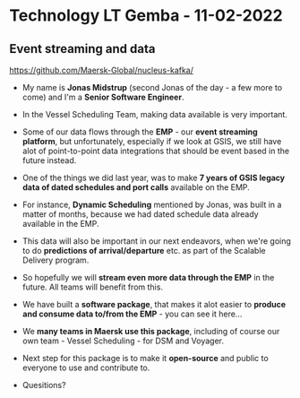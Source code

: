 # Technology LT Gemba - 11-02-2022

## Event streaming and data

https://github.com/Maersk-Global/nucleus-kafka/

* My name is **Jonas Midstrup** (second Jonas of the day - a few more to come) and I'm a **Senior Software Engineer**.

* In the Vessel Scheduling Team, making data available is very important.
* Some of our data flows through the **EMP** - our **event streaming platform**, but unfortunately, especially if we look at GSIS, we still have alot of point-to-point data integrations that should be event based in the future instead. 
* One of the things we did last year, was to make **7 years of GSIS legacy data of dated schedules and port calls** available on the EMP.
* For instance, **Dynamic Scheduling** mentioned by Jonas, was built in a matter of months, because we had dated schedule data already available in the EMP.
* This data will also be important in our next endeavors, when we're going to do **predictions of arrival/departure** etc. as part of the Scalable Delivery program.
* So hopefully we will **stream even more data through the EMP** in the future. All teams will benefit from this.

* We have built a **software package**, that makes it alot easier to **produce and consume data to/from the EMP** - you can see it here...
* We **many teams in Maersk use this package**, including of course our own team - Vessel Scheduling - for DSM and Voyager.
* Next step for this package is to make it **open-source** and public to everyone to use and contribute to.

* Quesitions?
